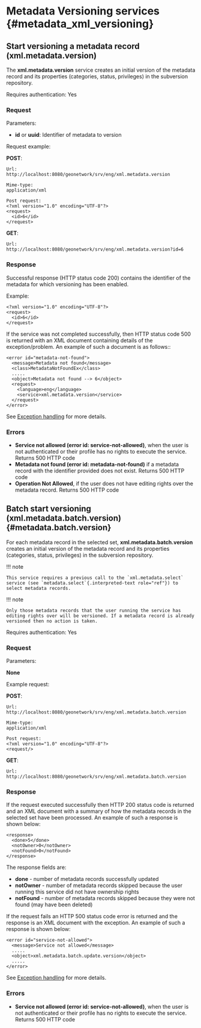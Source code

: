 # Metadata Versioning services {#metadata_xml_versioning}

## Start versioning a metadata record (xml.metadata.version)

The **xml.metadata.version** service creates an initial version of the metadata record and its properties (categories, status, privileges) in the subversion repository.

Requires authentication: Yes

### Request

Parameters:

-   **id** or **uuid**: Identifier of metadata to version

Request example:

**POST**:

    Url:
    http://localhost:8080/geonetwork/srv/eng/xml.metadata.version

    Mime-type:
    application/xml

    Post request:
    <?xml version="1.0" encoding="UTF-8"?>
    <request>
      <id>6</id>
    </request>

**GET**:

    Url:
    http://localhost:8080/geonetwork/srv/eng/xml.metadata.version?id=6

### Response

Successful response (HTTP status code 200) contains the identifier of the metadata for which versioning has been enabled.

Example:

    <?xml version="1.0" encoding="UTF-8"?>
    <request>
      <id>6</id>
    </request>

If the service was not completed successfully, then HTTP status code 500 is returned with an XML document containing details of the exception/problem. An example of such a document is as follows::

    <error id="metadata-not-found">
      <message>Metadata not found</message>
      <class>MetadataNotFoundEx</class>
      .....
      <object>Metadata not found --> 6</object>
      <request>
        <language>eng</language>
        <service>xml.metadata.version</service>
      </request>
    </error>

See [Exception handling](services_calling.md#exception_handling) for more details.

### Errors

-   **Service not allowed (error id: service-not-allowed)**, when the user is not authenticated or their profile has no rights to execute the service. Returns 500 HTTP code
-   **Metadata not found (error id: metadata-not-found)** if a metadata record with the identifier provided does not exist. Returns 500 HTTP code
-   **Operation Not Allowed**, if the user does not have editing rights over the metadata record. Returns 500 HTTP code

## Batch start versioning (xml.metadata.batch.version) {#metadata.batch.version}

For each metadata record in the selected set, **xml.metadata.batch.version** creates an initial version of the metadata record and its properties (categories, status, privileges) in the subversion repository.

!!! note

    This service requires a previous call to the `xml.metadata.select` service (see `metadata.select`{.interpreted-text role="ref"}) to select metadata records.


!!! note

    Only those metadata records that the user running the service has editing rights over will be versioned. If a metadata record is already versioned then no action is taken.


Requires authentication: Yes

### Request

Parameters:

**None**

Example request:

**POST**:

    Url:
    http://localhost:8080/geonetwork/srv/eng/xml.metadata.batch.version

    Mime-type:
    application/xml

    Post request:
    <?xml version="1.0" encoding="UTF-8"?>
    <request/>

**GET**:

    Url:
    http://localhost:8080/geonetwork/srv/eng/xml.metadata.batch.version

### Response

If the request executed successfully then HTTP 200 status code is returned and an XML document with a summary of how the metadata records in the selected set have been processed. An example of such a response is shown below:

    <response>
      <done>5</done>
      <notOwner>0</notOwner>
      <notFound>0</notFound>
    </response>

The response fields are:

-   **done** - number of metadata records successfully updated
-   **notOwner** - number of metadata records skipped because the user running this service did not have ownership rights
-   **notFound** - number of metadata records skipped because they were not found (may have been deleted)

If the request fails an HTTP 500 status code error is returned and the response is an XML document with the exception. An example of such a response is shown below:

    <error id="service-not-allowed">
      <message>Service not allowed</message>
      .....
      <object>xml.metadata.batch.update.version</object>
      .....
    </error>

See [Exception handling](services_calling.md#exception_handling) for more details.

### Errors

-   **Service not allowed (error id: service-not-allowed)**, when the user is not authenticated or their profile has no rights to execute the service. Returns 500 HTTP code
